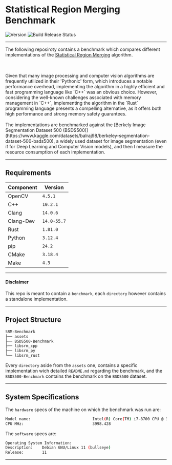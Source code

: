 # Statistical Region Merging Benchmark

![Version](https://img.shields.io/badge/version-1.0.0-blue)
![Build Release Status](https://github.com/AndrewDarnall/SRM-Benchmark/actions/workflows/srm-benchmark-ci.yml/badge.svg)

---

The following reposiroty contains a benchmark which compares different implementations of the [Statistical Region Merging](https://ieeexplore.ieee.org/document/1335450) algorithm.

<br>
<br>
Given that many image processing and computer vision algorithms are frequently utilized in their 'Pythonic' form, which introduces a notable performance overhead, implementing the algorithm in a highly efficient and fast programming language like `C++` was an obvious choice. However, considering the well-known challenges associated with memory management in `C++`, implementing the algorithm in the `Rust` programming language presents a compelling alternative, as it offers both high performance and strong memory safety guarantees.
<br>
<br>
The implementations are benchmarked against the [Berkely Image Segmentation Dataset 500 (BSDS500)](https://www.kaggle.com/datasets/balraj98/berkeley-segmentation-dataset-500-bsds500), a widely used dataset for image segmentation (even if for Deep Learning and Computer Vision models),
and then I measure the resource consumption of each implementation.

---

## Requirements

| Component | Version    |
|-----------|------------|
| OpenCV    | `4.5.1`    |
| C++       | `10.2.1`   |
| Clang     | `14.0.6`   |
| Clang-Dev | `14.0-55.7`|
| Rust      | `1.81.0`   |
| Python    | `3.12.4`   |
| pip       | `24.2`     |
| CMake     | `3.18.4`   |
| Make      | `4.3`      |

---

#### Disclaimer

This repo is meant to contain a `benchmark`, each `directory` however contains a standalone implementation.

---

## Project Structure

```bash
SRM-Benchmark
├── assets
├── BSDS500-Benchmark
├── libsrm_cpp
├── libsrm_py
└── libsrm_rust
```

Every `directory` aside from the `assets` one, contains a specific implementation wich detailed `README.md` regarding the benchmark, and the `BSDS500-Benchmark` contains the benchmark on the `BSDS500` dataset.

---

## System Specifications

The `hardware` specs of the machine on which the benchmark was run are:

```bash
Model name:                           Intel(R) Core(TM) i7-8700 CPU @ 3.20GHz
CPU MHz:                              3998.428
```

The `software` specs are:

```bash
Operating System Information:
Description:    Debian GNU/Linux 11 (bullseye)
Release:        11
```

---
